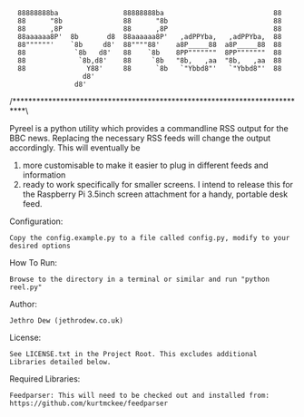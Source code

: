       88888888ba                88888888ba                           88
      88      "8b               88      "8b                          88
      88      ,8P               88      ,8P                          88
      88aaaaaa8P'  8b       d8  88aaaaaa8P'   ,adPPYba,   ,adPPYba,  88
      88""""""'    `8b     d8'  88""""88'    a8P_____88  a8P_____88  88
      88            `8b   d8'   88    `8b    8PP"""""""  8PP"""""""  88
      88             `8b,d8'    88     `8b   "8b,   ,aa  "8b,   ,aa  88
      88               Y88'     88      `8b   `"Ybbd8"'   `"Ybbd8"'  88
                      d8'
                    d8'

/***************************************************************************\

Pyreel is a python utility which provides a commandline RSS output for the BBC news. 
Replacing the necessary RSS feeds will change the output accordingly. 
This will eventually be 
1) more customisable to make it easier to plug in different feeds and information 
2) ready to work specifically for smaller screens. I intend to release this for the Raspberry Pi 3.5inch screen attachment for a handy, portable desk feed.

Configuration:

	Copy the config.example.py to a file called config.py, modify to your desired options

How To Run:

	Browse to the directory in a terminal or similar and run "python reel.py"


Author:

	Jethro Dew (jethrodew.co.uk)

License:

	See LICENSE.txt in the Project Root. This excludes additional Libraries detailed below.


Required Libraries:

	Feedparser: This will need to be checked out and installed from: https://github.com/kurtmckee/feedparser

